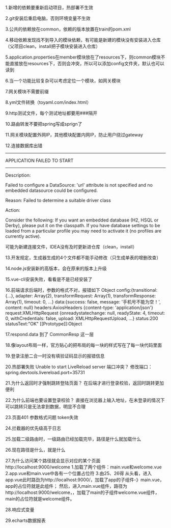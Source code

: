 1.新增的依赖要重新启动项目，热部署不生效

2.git安装后重启电脑，否则环境变量不生效

3.公共的依赖放在common，依赖的版本放置在train的pom.xml

4.移动依赖发现找不到导入的模块依赖，有可能是新建的模块没有安装进入仓库（父项目clean，install把子模块安装进入仓库）

5.application.properties在member模块放在了resources下，则common模块不能直接放在resources下，否则会冲突，所以可以添加config文件夹，默认也可以读到

6.当一个功能比较复杂可以考虑定位一个模块，如网关模块

7.网关模块不需要前缀

8.yml文件转换（toyaml.com/index.html）

9.http测试文件，每个测试地址都要用###隔开

10.路由转发不要把spring写成sprign了

11.网关模块配置外网IP，其他模块配置内网IP，防止用户绕过gateway

12.连接数据库出错
***************************
APPLICATION FAILED TO START
***************************

Description:

Failed to configure a DataSource: 'url' attribute is not specified and no embedded datasource could be configured.

Reason: Failed to determine a suitable driver class


Action:

Consider the following:
If you want an embedded database (H2, HSQL or Derby), please put it on the classpath.
If you have database settings to be loaded from a particular profile you may need to activate it (no profiles are currently active).

可能为新建连接文件，IDEA没有及时更新进仓库（clean，install）

13.开发规定，生成器生成的4个文件都不能手动修改（只生成单表的增删改查）

14.node.js安装新的高版本，会在原来的版本上升级

15.vue-cli安装失败，看看是不是已经安装了

16.前端请求后端时，参数的格式不对，报错如下
Object
config:{transitional: {…}, adapter: Array(2), transformRequest: Array(1), transformResponse: Array(1), timeout: 0, …}
data:{success: false, message: '手机号不能为空！', content: null}
headers:AxiosHeaders {content-type: 'application/json'}
request:XMLHttpRequest {onreadystatechange: null, readyState: 4, timeout: 0, withCredentials: false, upload: XMLHttpRequestUpload, …}
status:200
statusText:"OK"
[[Prototype]]:Object

17.respond.data 到了 CommonResp 这一层

18.像layout布局一样，官方贴心的把布局的每一块的样式写在了每一块代码里面

19.登录注册二合一时没有填验证码显示的报错信息

20.热部署失败
Unable to start LiveReload server
端口冲突？
修改端口：spring.devtools.livereload.port=35731

21.为什么返回时才强制跳转登陆页面？
在后端才进行登录校验，返回时跳转更加便利

22.为什么前端也要设置登录校验？
直接在浏览器上输入地址，在未登录的情况下可以跳转只是无法拿到数据，明显不合理

23.页面401
参数格式问题
token失效

24.拦截器的优先级高于日志

25.加载二级路由时，一级路由已经加载完毕，路径是什么就加载什么

26.现在路径是什么，<route-view/>就是什么

27.为什么访问某个路径就会显示对应的某个页面
http://localhost:9000/welcome
1.加载了两个组件：main.vue和welcome.vue
2.app.vue和main.vue中各有一个位置占位符
3.由25、26得
从头看，进入app.vue此时路劲为http://localhost:9000/，加载了app的子组件-》main.vue，app的占位符就是此组件；
然后，进入main.vue组件，路径为http://localhost:9000/welcome，，加载了main的子组件welcome.vue组件，main的占位符就是welcome组件。

28.响应式变量

29.echarts数据报表